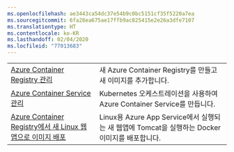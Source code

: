 ```yaml
---
ms.openlocfilehash: ae3443ca54dc37e54b9c0bc5151cf35f5220a7ea
ms.sourcegitcommit: 6fa28ea675ae17ffb9ac825415e2e26a3dfe7107
ms.translationtype: HT
ms.contentlocale: ko-KR
ms.lasthandoff: 02/04/2020
ms.locfileid: "77013683"
---
```

|  |  |
|---------|---------|
| [Azure Container Registry 관리][1] | 새 Azure Container Registry를 만들고 새 이미지를 추가합니다. | 
| [Azure Container Service 관리][2] | Kubernetes 오케스트레이션을 사용하여 Azure Container Service를 만듭니다. | 
| [Azure Container Registry에서 새 Linux 웹앱으로 이미지 배포][3] | Linux용 Azure App Service에서 실행되는 새 웹앱에 Tomcat을 실행하는 Docker 이미지를 배포합니다. | 

[1]: https://github.com/Azure-Samples/acr-java-manage-azure-container-registry/
[2]: https://azure.microsoft.com/resources/samples/acs-java-manage-azure-container-service-with-kubernetes-orchestrator/
[3]: https://github.com/Azure-Samples/app-service-java-deploy-image-from-acr-to-linux/

